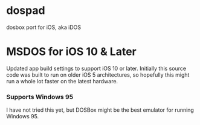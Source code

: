 dospad
======

dosbox port for iOS, aka iDOS
# MSDOS for iOS 10 & Later

Updated app build settings to support iOS 10 or later. Initially this source code was built to run on older iOS 5 architectures, so hopefully this might run a whole lot faster on the latest hardware. 

### Supports Windows 95
I have not tried this yet, but DOSBox might be the best emulator for running Windows 95.
